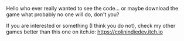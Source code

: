 Hello who ever really wanted to see the code...
or maybe download the game what probably no one will do, don't you?

If you are interested or something (I think you do not), check my other games better than this one on itch.io:
https://colinindiedev.itch.io
